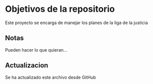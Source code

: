 # Objetivos de la repositorio

Este proyecto se encarga de manejar los planes de la liga de la justicia


## Notas
Pueden hacer lo que quieran...

## Actualizacion
Se ha actualizado este archivo desde GitHub
